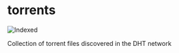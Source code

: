 torrents 
========
![Indexed](https://img.shields.io/badge/indexed-213420-blue)

Collection of torrent files discovered in the DHT network
